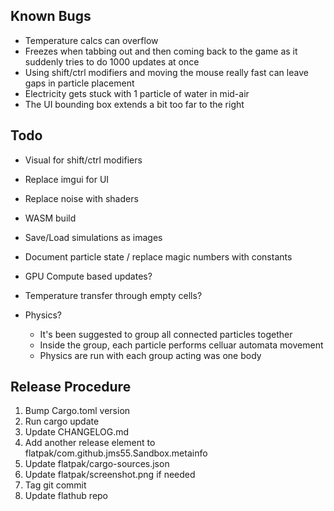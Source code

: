 ## Known Bugs
* Temperature calcs can overflow
* Freezes when tabbing out and then coming back to the game as it suddenly tries to do 1000 updates at once
* Using shift/ctrl modifiers and moving the mouse really fast can leave gaps in particle placement
* Electricity gets stuck with 1 particle of water in mid-air
* The UI bounding box extends a bit too far to the right

## Todo
* Visual for shift/ctrl modifiers
* Replace imgui for UI
* Replace noise with shaders
* WASM build
* Save/Load simulations as images
* Document particle state / replace magic numbers with constants

* GPU Compute based updates?
* Temperature transfer through empty cells?
* Physics?
    * It's been suggested to group all connected particles together
    * Inside the group, each particle performs celluar automata movement
    * Physics are run with each group acting was one body

## Release Procedure
1. Bump Cargo.toml version
2. Run cargo update
3. Update CHANGELOG.md
4. Add another release element to flatpak/com.github.jms55.Sandbox.metainfo
5. Update flatpak/cargo-sources.json
6. Update flatpak/screenshot.png if needed
7. Tag git commit
8. Update flathub repo
